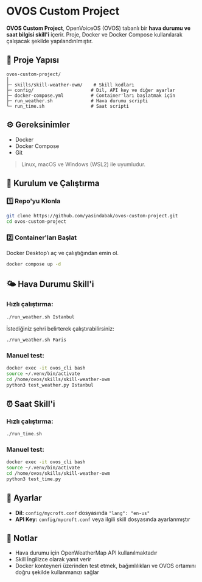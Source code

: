 # OVOS Custom Project

**OVOS Custom Project**, OpenVoiceOS (OVOS) tabanlı bir **hava durumu ve saat bilgisi skill'i** içerir. Proje, Docker ve Docker Compose kullanılarak çalışacak şekilde yapılandırılmıştır.

## 📂 Proje Yapısı

```
ovos-custom-project/
│
├─ skills/skill-weather-owm/    # Skill kodları
├─ config/                     # Dil, API key ve diğer ayarlar
├─ docker-compose.yml          # Container'ları başlatmak için
├─ run_weather.sh              # Hava durumu scripti
└─ run_time.sh                 # Saat scripti
```

## ⚙️ Gereksinimler

- Docker
- Docker Compose
- Git

> Linux, macOS ve Windows (WSL2) ile uyumludur.

## 🚀 Kurulum ve Çalıştırma

### 1️⃣ Repo'yu Klonla

```bash
git clone https://github.com/yasindabak/ovos-custom-project.git
cd ovos-custom-project
```

### 2️⃣ Container'ları Başlat

Docker Desktop’ı aç ve çalıştığından emin ol.

```bash
docker compose up -d
```

## 🌤 Hava Durumu Skill'i

### Hızlı çalıştırma:

```bash
./run_weather.sh Istanbul
```

İstediğiniz şehri belirterek çalıştırabilirsiniz:

```bash
./run_weather.sh Paris
```

### Manuel test:

```bash
docker exec -it ovos_cli bash
source ~/.venv/bin/activate
cd /home/ovos/skills/skill-weather-owm
python3 test_weather.py Istanbul
```

## ⏰ Saat Skill'i

### Hızlı çalıştırma:

```bash
./run_time.sh
```

### Manuel test:

```bash
docker exec -it ovos_cli bash
source ~/.venv/bin/activate
cd /home/ovos/skills/skill-weather-owm
python3 test_time.py
```

## 🔧 Ayarlar

- **Dil:** `config/mycroft.conf` dosyasında `"lang": "en-us"`
- **API Key:** `config/mycroft.conf` veya ilgili skill dosyasında ayarlanmıştır

## 📌 Notlar

- Hava durumu için OpenWeatherMap API kullanılmaktadır
- Skill İngilizce olarak yanıt verir
- Docker konteyneri üzerinden test etmek, bağımlılıkları ve OVOS ortamını doğru şekilde kullanmanızı sağlar
